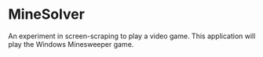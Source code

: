MineSolver
==========

An experiment in screen-scraping to play a video game.  This application will play the Windows Minesweeper game.
